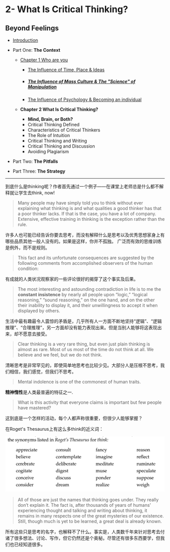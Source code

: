 # 2- What Is Critical Thinking?

## Beyond Feelings



* [Introduction](https://mp.weixin.qq.com/s/RRZL9bjlFthUgCOOEHPxzQ)

* Part One: **The Context**

  * [Chapter 1 Who are you](https://mp.weixin.qq.com/s/A01iQMWoR0tlk9m_yDm7fQ)

    * [The Influence of Time, Place & Ideas](https://mp.weixin.qq.com/s/Iywdzkwk0PFy1HI0Jowlgg)

    * ##### [The Influence of Mass Culture & The "Science" of Manipulation](https://mp.weixin.qq.com/s/g03YQ3x7eeBqb1ruY7y-Bg)

    * [The Influence of Psychology & Becoming an individual  ](https://mp.weixin.qq.com/s/SXTcECbdJGgNlorbFUjdwA)

  * **Chapter 2 What Is Critical Thinking?**

    * **Mind, Brain, or Both?**

    - Critical Thinking Defined
    - Characteristics of Critical Thinkers
    - The Role of Intuition
    - Critical Thinking and Writing
    - Critical Thinking and Discussion
    - Avoiding Plagiarism

* Part Two: **The Pitfalls**

* Part Three: **The Strategy**

---

到底什么是thinking呢？作者首先通过一个例子——在课堂上老师总是什么都不解释就让学生去think, now!

> Many people may have simply told you to think without ever explaining what thinking is and what qualities a good thinker has that a poor thinker lacks. If that is the case, you have a lot of company. Extensive, effective training in thinking is the exception rather than the rule.

许多人也可能已经告诉你要去思考，而没有解释什么是思考以及优秀思想家身上有哪些品质其他一般人没有的。如果是这样，你并不孤独。 广泛而有效的思维训练是例外，而不是规则。

 

> This fact and its unfortunate consequences are suggested by the following comments from accomplished observers of the human condition:

有成就的人类状况观察家的一些评论很好的揭穿了这个事实及后果。



> The most interesting and astounding contradiction in life is to me the **constant insistence** by nearly all people upon “logic,” “logical reasoning,” “sound reasoning,” on the one hand, and on the other their inability to display it, and their unwillingness to accept it when displayed by others.

生活中最有趣最令人震惊的矛盾是，几乎所有人一方面不断地坚持“逻辑”、“逻辑推理”、“合理推理”，另一方面却没有能力表现出来。但是当别人能够将这表现出来，却不愿意去接受。



> Clear thinking is a very rare thing, but even just plain thinking is almost as rare. Most of us most of the time do not think at all. We believe and we feel, but we do not think.

清晰思考是非常罕见的，即使简单地思考也比较少见。大部分人是压根不思考，我们相信，我们感觉，但我们不思考。



> Mental indolence is one of the commonest of human traits.

**精神惰性**是人类最普遍的特征之一.



> What is this activity that everyone claims is important but few people have mastered?

这到底是一个怎样的活动，每个人都声称很重要，但很少人能够掌握？

在Roget's Thesaurus上有这么多think的近义词：

![image.png](1573567401353-a66b9e33-3f4f-44c7-94a1-13e56275e78f-20191113123504591.png)



> All of those are just the names that thinking goes under. They really don’t explain it. The fact is, after thousands of years of humans’ experiencing thought and talking and writing about thinking, it remains in many respects one of the great mysteries of our existence. Still, though much is yet to be learned, a great deal is already known.

所有这些只是思考的名字，也解释不了什么。事实是，人类数千年来针对思考去付诸了很多想法、讨论、写作，但它仍然还是个奥秘。尽管还有很多东西要学，但我们也已经知道很多。



